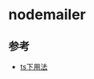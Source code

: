 # nodemailer

## 参考
- [ts下用法](https://subscription.packtpub.com/book/application_development/9781786468710/12/ch12lvl1sec71/sending-mail)